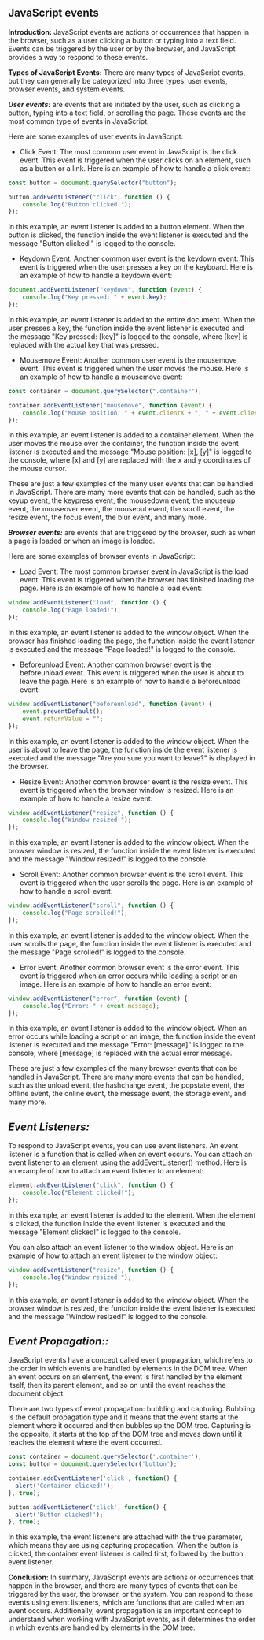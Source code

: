 ## JavaScript events

**Introduction:**
JavaScript events are actions or occurrences that happen in the browser, such as a user clicking a button or typing into a text field. Events can be triggered by the user or by the browser, and JavaScript provides a way to respond to these events.

**Types of JavaScript Events:**
There are many types of JavaScript events, but they can generally be categorized into three types: user events, browser events, and system events.

**_User events:_** are events that are initiated by the user, such as clicking a button, typing into a text field, or scrolling the page. These events are the most common type of events in JavaScript.

Here are some examples of user events in JavaScript:

- Click Event:
  The most common user event in JavaScript is the click event. This event is triggered when the user clicks on an element, such as a button or a link. Here is an example of how to handle a click event:

```javascript
const button = document.querySelector("button");

button.addEventListener("click", function () {
	console.log("Button clicked!");
});
```

In this example, an event listener is added to a button element. When the button is clicked, the function inside the event listener is executed and the message "Button clicked!" is logged to the console.

- Keydown Event:
  Another common user event is the keydown event. This event is triggered when the user presses a key on the keyboard. Here is an example of how to handle a keydown event:

```javascript
document.addEventListener("keydown", function (event) {
	console.log("Key pressed: " + event.key);
});
```

In this example, an event listener is added to the entire document. When the user presses a key, the function inside the event listener is executed and the message "Key pressed: [key]" is logged to the console, where [key] is replaced with the actual key that was pressed.

- Mousemove Event: Another common user event is the mousemove event. This event is triggered when the user moves the mouse. Here is an example of how to handle a mousemove event:

```javascript
const container = document.querySelector(".container");

container.addEventListener("mousemove", function (event) {
	console.log("Mouse position: " + event.clientX + ", " + event.clientY);
});
```

In this example, an event listener is added to a container element. When the user moves the mouse over the container, the function inside the event listener is executed and the message "Mouse position: [x], [y]" is logged to the console, where [x] and [y] are replaced with the x and y coordinates of the mouse cursor.

These are just a few examples of the many user events that can be handled in JavaScript. There are many more events that can be handled, such as the keyup event, the keypress event, the mousedown event, the mouseup event, the mouseover event, the mouseout event, the scroll event, the resize event, the focus event, the blur event, and many more.

**_Browser events:_** are events that are triggered by the browser, such as when a page is loaded or when an image is loaded.

Here are some examples of browser events in JavaScript:

- Load Event:
  The most common browser event in JavaScript is the load event. This event is triggered when the browser has finished loading the page. Here is an example of how to handle a load event:

```javascript
window.addEventListener("load", function () {
	console.log("Page loaded!");
});
```

In this example, an event listener is added to the window object. When the browser has finished loading the page, the function inside the event listener is executed and the message "Page loaded!" is logged to the console.

- Beforeunload Event:
  Another common browser event is the beforeunload event. This event is triggered when the user is about to leave the page. Here is an example of how to handle a beforeunload event:

```javascript
window.addEventListener("beforeunload", function (event) {
	event.preventDefault();
	event.returnValue = "";
});
```

In this example, an event listener is added to the window object. When the user is about to leave the page, the function inside the event listener is executed and the message "Are you sure you want to leave?" is displayed in the browser.

- Resize Event:
  Another common browser event is the resize event. This event is triggered when the browser window is resized. Here is an example of how to handle a resize event:

```javascript
window.addEventListener("resize", function () {
	console.log("Window resized!");
});
```

In this example, an event listener is added to the window object. When the browser window is resized, the function inside the event listener is executed and the message "Window resized!" is logged to the console.

- Scroll Event:
  Another common browser event is the scroll event. This event is triggered when the user scrolls the page. Here is an example of how to handle a scroll event:

```javascript
window.addEventListener("scroll", function () {
	console.log("Page scrolled!");
});
```

In this example, an event listener is added to the window object. When the user scrolls the page, the function inside the event listener is executed and the message "Page scrolled!" is logged to the console.

- Error Event:
  Another common browser event is the error event. This event is triggered when an error occurs while loading a script or an image. Here is an example of how to handle an error event:

```javascript
window.addEventListener("error", function (event) {
	console.log("Error: " + event.message);
});
```

In this example, an event listener is added to the window object. When an error occurs while loading a script or an image, the function inside the event listener is executed and the message "Error: [message]" is logged to the console, where [message] is replaced with the actual error message.

These are just a few examples of the many browser events that can be handled in JavaScript. There are many more events that can be handled, such as the unload event, the hashchange event, the popstate event, the offline event, the online event, the message event, the storage event, and many more.


## **_Event Listeners:_**

To respond to JavaScript events, you can use event listeners. An event listener is a function that is called when an event occurs. You can attach an event listener to an element using the addEventListener() method. Here is an example of how to attach an event listener to an element:

```javascript
element.addEventListener("click", function () {
    console.log("Element clicked!");
});
```

In this example, an event listener is added to the element. When the element is clicked, the function inside the event listener is executed and the message "Element clicked!" is logged to the console.

You can also attach an event listener to the window object. Here is an example of how to attach an event listener to the window object:

```javascript
window.addEventListener("resize", function () {
    console.log("Window resized!");
});
```

In this example, an event listener is added to the window object. When the browser window is resized, the function inside the event listener is executed and the message "Window resized!" is logged to the console.


## **_Event Propagation::_**

 JavaScript events have a concept called event propagation, which refers to the order in which events are handled by elements in the DOM tree. When an event occurs on an element, the event is first handled by the element itself, then its parent element, and so on until the event reaches the document object.

There are two types of event propagation: bubbling and capturing. Bubbling is the default propagation type and it means that the event starts at the element where it occurred and then bubbles up the DOM tree. Capturing is the opposite, it starts at the top of the DOM tree and moves down until it reaches the element where the event occurred.
```javascript
const container = document.querySelector('.container');
const button = document.querySelector('button');

container.addEventListener('click', function() {
  alert('Container clicked!');
}, true);

button.addEventListener('click', function() {
  alert('Button clicked!');
}, true);
```

In this example, the event listeners are attached with the true parameter, which means they are using capturing propagation. When the button is clicked, the container event listener is called first, followed by the button event listener.


**Conclusion:**
In summary, JavaScript events are actions or occurrences that happen in the browser, and there are many types of events that can be triggered by the user, the browser, or the system. You can respond to these events using event listeners, which are functions that are called when an event occurs. Additionally, event propagation is an important concept to understand when working with JavaScript events, as it determines the order in which events are handled by elements in the DOM tree.
